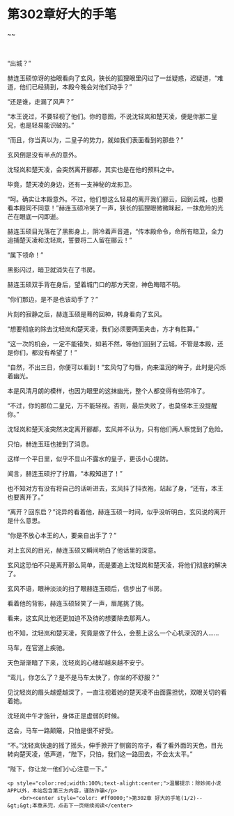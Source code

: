 # 第302章好大的手笔
~~
    	    <p name="pagetop" href="javascript:void(0);" onclick="return false" style="line-height: 35px;padding: 10px;color: #333;"> </p><p>“出城？”</p><p>赫连玉硕惊讶的抬眼看向了玄风，狭长的狐狸眼里闪过了一丝疑惑，迟疑道，“难道，他们已经猜到，本殿今晚会对他们动手？”</p><p>“还是谁，走漏了风声？”</p><p>“本王说过，不要轻视了他们。你的意图，不说沈轻岚和楚天凌，便是你那二皇兄，也是轻易能识破的。”</p><p>“而且，你当真以为，二皇子的势力，就如我们表面看到的那些？”</p><p>玄风倒是没有半点的意外。</p><p>沈轻岚和楚天凌，会突然离开郦都，其实也是在他的预料之中。</p><p>毕竟，楚天凌的身边，还有一支神秘的龙影卫。</p><p>“呵。确实让本殿意外。不过，他们想这么轻易的离开我们郦云，回到云城，也要看本殿同不同意！”赫连玉硕冷笑了一声，狭长的狐狸眼微微眯起，一抹危险的光芒在眼底一闪即逝。</p><p>赫连玉硕目光落在了黑影身上，阴冷着声音道，“传本殿命令，命所有暗卫，全力追捕楚天凌和沈轻岚，誓要将二人留在郦云！”</p><p>“属下领命！”</p><p>黑影闪过，暗卫就消失在了书房。</p><p>赫连玉硕双手背在身后，望着城门口的那方天空，神色晦暗不明。</p><p>“你们那边，是不是也该动手了？”</p><p>片刻的寂静之后，赫连玉硕是蓦的回神，转身看向了玄风。</p><p>“想要彻底的除去沈轻岚和楚天凌，我们必须要两面夹击，方才有胜算。”</p><p>“这一次的机会，一定不能错失，如若不然，等他们回到了云城，不管是本殿，还是你们，都没有希望了！”</p><p>“自然，不出三日，你便可以看到！”玄风勾了勾唇，向来温润的眸子，此时是闪烁着幽光。</p><p>本是风清月朗的模样，也因为眼里的这抹幽光，整个人都变得有些阴冷了。</p><p>“不过，你的那位二皇兄，万不能轻视。否则，最后失败了，也莫怪本王没提醒你。”</p><p>沈轻岚和楚天凌突然决定离开郦都，玄风并不认为，只有他们两人察觉到了危险。</p><p>只怕，赫连玉珏也接到了消息。</p><p>这样一个平日里，似乎不显山不露水的皇子，更该小心提防。</p><p>闻言，赫连玉硕拧了拧眉，“本殿知道了！”</p><p>也不知对方有没有将自己的话听进去，玄风抖了抖衣袍，站起了身，“还有，本王也要离开了。”</p><p>“离开？回东启？”诧异的看着他，赫连玉硕一时间，似乎没听明白，玄风说的离开是什么意思。</p><p>“你是不放心本王的人，要亲自出手了？”</p><p>对上玄风的目光，赫连玉硕又瞬间明白了他话里的深意。</p><p>玄风这恐怕不只是离开那么简单，而是要追上沈轻岚和楚天凌，将他们彻底的解决了。</p><p>玄风不语，眼神淡淡的扫了眼赫连玉硕后，信步出了书房。</p><p>看着他的背影，赫连玉硕轻笑了一声，眉尾挑了挑。</p><p>看来，这玄风比他还更加迫不及待的想要除去那两人。</p><p>也不知，沈轻岚和楚天凌，究竟是做了什么，会惹上这么一个心机深沉的人……</p><p>马车，在官道上疾驰。</p><p>天色渐渐暗了下来，沈轻岚的心绪却越来越不安宁。</p><p>“鸾儿，你怎么了？是不是马车太快了，你坐的不舒服？”</p><p>见沈轻岚的眉头越蹙越深了，一直注视着她的楚天凌不由面露担忧，双眼关切的看着她。</p><p>沈轻岚中午才施针，身体正是虚弱的时候。</p><p>这会，马车一路颠簸，只怕是很不好受。</p><p>“不。”沈轻岚快速的摇了摇头，伸手掀开了侧窗的帘子，看了看外面的天色，目光转向楚天凌，低声道，“陛下，只怕，我们这一路回去，不会太太平。”</p><p>“陛下，你让龙一他们小心注意一下。”</p>
    	
   	<p style="color:red;width:100%;text-alight:center;">温馨提示：除妙阅小说APP以外，本站包含第三方内容，谨防诈骗</p>
    	<br><center style="color: #ff0000;">第302章 好大的手笔(1/2)--&gt;&gt;本章未完，点击下一页继续阅读</center>
    	